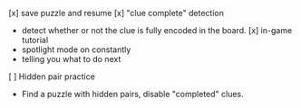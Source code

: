 [x] save puzzle and resume
[x] "clue complete" detection
  - detect whether or not the clue is fully encoded in the board.
[x] in-game tutorial
  - spotlight mode on constantly
  - telling you what to do next

[ ] Hidden pair practice
  - Find a puzzle with hidden pairs, disable "completed" clues.
